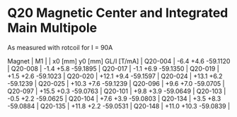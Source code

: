 Q20 Magnetic Center and Integrated Main Multipole
=================================================

As measured with rotcoil for I =  90A

Magnet  |             M1               |
        | x0 [mm]  y0 [mm] GL/I [T/mA] |
Q20-004 |    -6.4     +4.6   -59.1120  |
Q20-008 |    -1.4     +5.8   -59.1895  |
Q20-017 |    -1.1     +6.9   -59.1350  |
Q20-019 |    +1.5     +2.6   -59.1023  |
Q20-020 |   +12.1     +9.4   -59.1597  |
Q20-024 |   +13.1     +6.2   -59.1239  |
Q20-025 |   +10.3     +7.6   -59.1239  |
Q20-096 |    +9.6     +7.0   -59.0705  |
Q20-097 |   +15.5     +0.3   -59.0763  |
Q20-101 |    +9.8     +3.9   -59.0649  |
Q20-103 |    -0.5     +2.2   -59.0625  |
Q20-104 |    +7.6     +3.9   -59.0803  |
Q20-134 |    +3.5     +8.3   -59.0884  |
Q20-135 |   +11.8     +2.2   -59.0531  |
Q20-148 |   +11.0    +10.3   -59.0839  |
